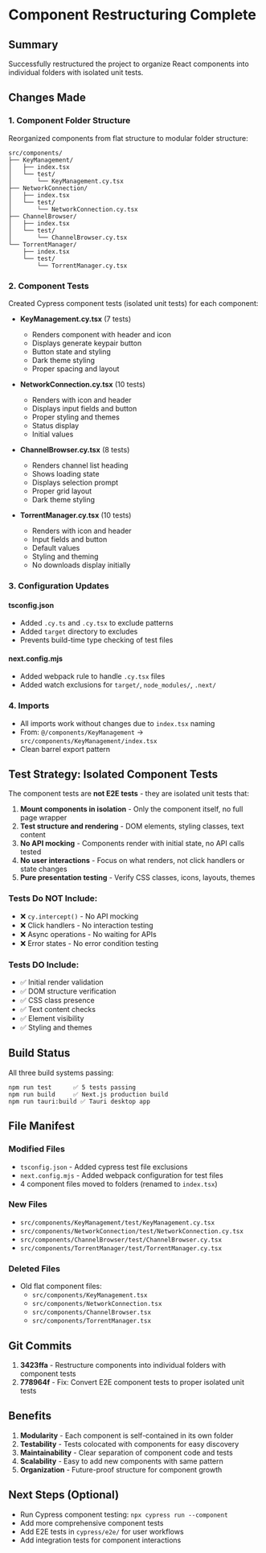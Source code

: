 # Component Restructuring Complete

## Summary

Successfully restructured the project to organize React components into individual folders with isolated unit tests.

## Changes Made

### 1. Component Folder Structure
Reorganized components from flat structure to modular folder structure:

```
src/components/
├── KeyManagement/
│   ├── index.tsx
│   └── test/
│       └── KeyManagement.cy.tsx
├── NetworkConnection/
│   ├── index.tsx
│   └── test/
│       └── NetworkConnection.cy.tsx
├── ChannelBrowser/
│   ├── index.tsx
│   └── test/
│       └── ChannelBrowser.cy.tsx
└── TorrentManager/
    ├── index.tsx
    └── test/
        └── TorrentManager.cy.tsx
```

### 2. Component Tests
Created Cypress component tests (isolated unit tests) for each component:

- **KeyManagement.cy.tsx** (7 tests)
  - Renders component with header and icon
  - Displays generate keypair button
  - Button state and styling
  - Dark theme styling
  - Proper spacing and layout

- **NetworkConnection.cy.tsx** (10 tests)
  - Renders with icon and header
  - Displays input fields and button
  - Proper styling and themes
  - Status display
  - Initial values

- **ChannelBrowser.cy.tsx** (8 tests)
  - Renders channel list heading
  - Shows loading state
  - Displays selection prompt
  - Proper grid layout
  - Dark theme styling

- **TorrentManager.cy.tsx** (10 tests)
  - Renders with icon and header
  - Input fields and button
  - Default values
  - Styling and theming
  - No downloads display initially

### 3. Configuration Updates

#### tsconfig.json
- Added `.cy.ts` and `.cy.tsx` to exclude patterns
- Added `target` directory to excludes
- Prevents build-time type checking of test files

#### next.config.mjs
- Added webpack rule to handle `.cy.tsx` files
- Added watch exclusions for `target/`, `node_modules/`, `.next/`

### 4. Imports
- All imports work without changes due to `index.tsx` naming
- From: `@/components/KeyManagement` → `src/components/KeyManagement/index.tsx`
- Clean barrel export pattern

## Test Strategy: Isolated Component Tests

The component tests are **not E2E tests** - they are isolated unit tests that:

1. **Mount components in isolation** - Only the component itself, no full page wrapper
2. **Test structure and rendering** - DOM elements, styling classes, text content
3. **No API mocking** - Components render with initial state, no API calls tested
4. **No user interactions** - Focus on what renders, not click handlers or state changes
5. **Pure presentation testing** - Verify CSS classes, icons, layouts, themes

### Tests Do NOT Include:
- ❌ `cy.intercept()` - No API mocking
- ❌ Click handlers - No interaction testing
- ❌ Async operations - No waiting for APIs
- ❌ Error states - No error condition testing

### Tests DO Include:
- ✅ Initial render validation
- ✅ DOM structure verification
- ✅ CSS class presence
- ✅ Text content checks
- ✅ Element visibility
- ✅ Styling and themes

## Build Status

All three build systems passing:

```
npm run test      ✅ 5 tests passing
npm run build     ✅ Next.js production build
npm run tauri:build ✅ Tauri desktop app
```

## File Manifest

### Modified Files
- `tsconfig.json` - Added cypress test file exclusions
- `next.config.mjs` - Added webpack configuration for test files
- 4 component files moved to folders (renamed to `index.tsx`)

### New Files
- `src/components/KeyManagement/test/KeyManagement.cy.tsx`
- `src/components/NetworkConnection/test/NetworkConnection.cy.tsx`
- `src/components/ChannelBrowser/test/ChannelBrowser.cy.tsx`
- `src/components/TorrentManager/test/TorrentManager.cy.tsx`

### Deleted Files
- Old flat component files:
  - `src/components/KeyManagement.tsx`
  - `src/components/NetworkConnection.tsx`
  - `src/components/ChannelBrowser.tsx`
  - `src/components/TorrentManager.tsx`

## Git Commits

1. **3423ffa** - Restructure components into individual folders with component tests
2. **778964f** - Fix: Convert E2E component tests to proper isolated unit tests

## Benefits

1. **Modularity** - Each component is self-contained in its own folder
2. **Testability** - Tests colocated with components for easy discovery
3. **Maintainability** - Clear separation of component code and tests
4. **Scalability** - Easy to add new components with same pattern
5. **Organization** - Future-proof structure for component growth

## Next Steps (Optional)

- Run Cypress component testing: `npx cypress run --component`
- Add more comprehensive component tests
- Add E2E tests in `cypress/e2e/` for user workflows
- Add integration tests for component interactions
